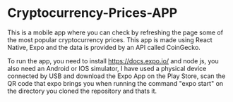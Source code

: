 # Cryptocurrency-Prices-APP
This is a mobile app where you can check by refreshing the page some of the most popular cryptocurrency prices. 
This app is made using React Native, Expo and the data is provided by an API called CoinGecko.

To run the app, you need to install https://docs.expo.io/ and node js, you also need an Android or IOS simulator, 
I have used a physical device connected by USB and download the Expo App on the Play Store, 
scan the QR code that expo brings you when running the command "expo start" on the directory you cloned the repository and thats it. 
